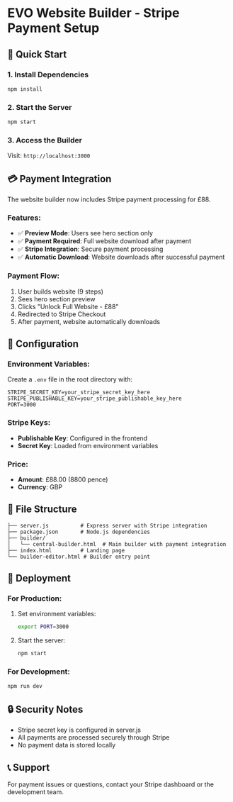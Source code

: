 # EVO Website Builder - Stripe Payment Setup

## 🚀 Quick Start

### 1. Install Dependencies
```bash
npm install
```

### 2. Start the Server
```bash
npm start
```

### 3. Access the Builder
Visit: `http://localhost:3000`

## 💳 Payment Integration

The website builder now includes Stripe payment processing for £88.

### Features:
- ✅ **Preview Mode**: Users see hero section only
- ✅ **Payment Required**: Full website download after payment
- ✅ **Stripe Integration**: Secure payment processing
- ✅ **Automatic Download**: Website downloads after successful payment

### Payment Flow:
1. User builds website (9 steps)
2. Sees hero section preview
3. Clicks "Unlock Full Website - £88"
4. Redirected to Stripe Checkout
5. After payment, website automatically downloads

## 🔧 Configuration

### Environment Variables:
Create a `.env` file in the root directory with:
```
STRIPE_SECRET_KEY=your_stripe_secret_key_here
STRIPE_PUBLISHABLE_KEY=your_stripe_publishable_key_here
PORT=3000
```

### Stripe Keys:
- **Publishable Key**: Configured in the frontend
- **Secret Key**: Loaded from environment variables

### Price:
- **Amount**: £88.00 (8800 pence)
- **Currency**: GBP

## 📁 File Structure
```
├── server.js          # Express server with Stripe integration
├── package.json       # Node.js dependencies
├── builder/
│   └── central-builder.html  # Main builder with payment integration
├── index.html         # Landing page
└── builder-editor.html # Builder entry point
```

## 🚀 Deployment

### For Production:
1. Set environment variables:
   ```bash
   export PORT=3000
   ```

2. Start the server:
   ```bash
   npm start
   ```

### For Development:
```bash
npm run dev
```

## 🔒 Security Notes

- Stripe secret key is configured in server.js
- All payments are processed securely through Stripe
- No payment data is stored locally

## 📞 Support

For payment issues or questions, contact your Stripe dashboard or the development team.
